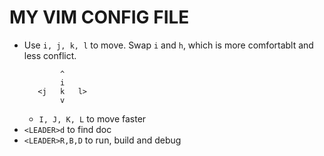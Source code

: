 # MY VIM CONFIG FILE

- Use `i, j, k, l` to move. Swap `i` and `h`, which is more comfortablt and less conflict.
    ``` 
            ^
            i
       <j   k   l>
            v
    ```
    * `I, J, K, L` to move faster
- `<LEADER>d` to find doc
- `<LEADER>R,B,D` to run, build and debug

